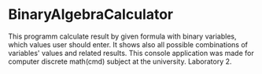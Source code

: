 # BinaryAlgebraCalculator
This programm calculate result by given formula with binary variables, which values user should enter. It shows also all possible combinations of variables' values and related results.
This console application was made for computer discrete math(cmd) subject at the university. Laboratory 2.
